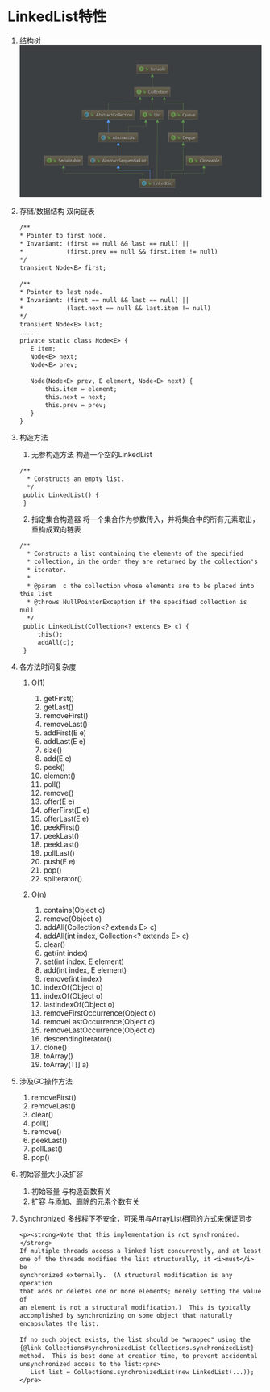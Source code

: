 # LinkedList特性

1. 结构树
![LinkedList结构树](https://github.com/WuwenGitHub/Notebook/blob/master/pics/LinkedList%E7%BB%93%E6%9E%84%E6%A0%91.png "LinkedList结构树")

2. 存储/数据结构
     双向链表
     ```
     /**
     * Pointer to first node.
     * Invariant: (first == null && last == null) ||
     *            (first.prev == null && first.item != null)
     */
    transient Node<E> first;

    /**
     * Pointer to last node.
     * Invariant: (first == null && last == null) ||
     *            (last.next == null && last.item != null)
     */
    transient Node<E> last;
    ....
    private static class Node<E> {
        E item;
        Node<E> next;
        Node<E> prev;

        Node(Node<E> prev, E element, Node<E> next) {
            this.item = element;
            this.next = next;
            this.prev = prev;
        }
    }
     ```
3. 构造方法
   1. 无参构造方法
   构造一个空的LinkedList
   ```
   /**
     * Constructs an empty list.
     */
    public LinkedList() {
    }
   ```
   2. 指定集合构造器
   将一个集合作为参数传入，并将集合中的所有元素取出，重构成双向链表
   ```
   /**
     * Constructs a list containing the elements of the specified
     * collection, in the order they are returned by the collection's
     * iterator.
     *
     * @param  c the collection whose elements are to be placed into this list
     * @throws NullPointerException if the specified collection is null
     */
    public LinkedList(Collection<? extends E> c) {
        this();
        addAll(c);
    }
   ```

3. 各方法时间复杂度
   1. O(1)
      1. getFirst()
      2. getLast()
      3. removeFirst()
      4. removeLast()
      5. addFirst(E e)
      6. addLast(E e)
      7. size()
      8. add(E e)
      9. peek()
      10. element()
      11. poll()
      12. remove()
      13. offer(E e)
      14. offerFirst(E e)
      15. offerLast(E e)
      16. peekFirst()
      17. peekLast()
      18. peekLast()
      19. pollLast()
      20. push(E e)
      21. pop()
      22. spliterator()

   2. O(n)
      1. contains(Object o)
      2. remove(Object o)
      3. addAll(Collection<? extends E> c)
      4. addAll(int index, Collection<? extends E> c)
      5. clear()
      6. get(int index)
      7. set(int index, E element)
      8. add(int index, E element)
      9. remove(int index)
      10. indexOf(Object o)
      11. indexOf(Object o)
      12. lastIndexOf(Object o)
      13. removeFirstOccurrence(Object o)
      14. removeLastOccurrence(Object o)
      15. removeLastOccurrence(Object o)
      16. descendingIterator()
      17. clone()
      18. toArray()
      19. toArray(T[] a)

4. 涉及GC操作方法
   1. removeFirst()
   2. removeLast()
   3. clear()
   4. poll()
   5. remove()
   6. peekLast()
   7. pollLast()
   8. pop()

4. 初始容量大小及扩容
   1. 初始容量
      与构造函数有关
   2. 扩容
       与添加、删除的元素个数有关

5. Synchronized
   多线程下不安全，可采用与ArrayList相同的方式来保证同步
   ```
   <p><strong>Note that this implementation is not synchronized.</strong>
   If multiple threads access a linked list concurrently, and at least
   one of the threads modifies the list structurally, it <i>must</i> be
   synchronized externally.  (A structural modification is any operation
   that adds or deletes one or more elements; merely setting the value of
   an element is not a structural modification.)  This is typically
   accomplished by synchronizing on some object that naturally
   encapsulates the list.

   If no such object exists, the list should be "wrapped" using the
   {@link Collections#synchronizedList Collections.synchronizedList}
   method.  This is best done at creation time, to prevent accidental
   unsynchronized access to the list:<pre>
      List list = Collections.synchronizedList(new LinkedList(...));</pre>
   ```
